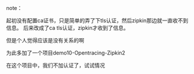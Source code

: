 note：

起初没有配置ca证书，只是简单的弄了下tls认证，然后zipkin那边就一直收不到信息。
后来改成了ca tls认证，zipkin才收到了信息。


但是个人觉得应该是没有关系的啊

为此多加了一个项目demo10-Opentracing-Zipkin2

在这个项目中，我们不加认证了，试试情况
